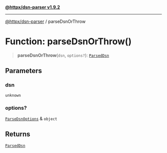 [**@httpx/dsn-parser v1.9.2**](../README.md)

***

[@httpx/dsn-parser](../README.md) / parseDsnOrThrow

# Function: parseDsnOrThrow()

> **parseDsnOrThrow**(`dsn`, `options?`): [`ParsedDsn`](../type-aliases/ParsedDsn.md)

## Parameters

### dsn

`unknown`

### options?

[`ParseDsnOptions`](../type-aliases/ParseDsnOptions.md) & `object`

## Returns

[`ParsedDsn`](../type-aliases/ParsedDsn.md)
